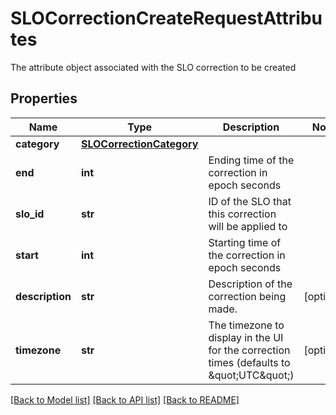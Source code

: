 # SLOCorrectionCreateRequestAttributes

The attribute object associated with the SLO correction to be created
## Properties
Name | Type | Description | Notes
------------ | ------------- | ------------- | -------------
**category** | [**SLOCorrectionCategory**](SLOCorrectionCategory.md) |  | 
**end** | **int** | Ending time of the correction in epoch seconds | 
**slo_id** | **str** | ID of the SLO that this correction will be applied to | 
**start** | **int** | Starting time of the correction in epoch seconds | 
**description** | **str** | Description of the correction being made. | [optional] 
**timezone** | **str** | The timezone to display in the UI for the correction times (defaults to \&quot;UTC\&quot;) | [optional] 

[[Back to Model list]](README.md#documentation-for-models) [[Back to API list]](README.md#documentation-for-api-endpoints) [[Back to README]](README.md)


